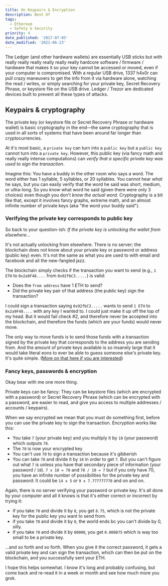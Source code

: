 ```yaml
---
title: On Keypairs & Encryption
description: Best Of
tags:
  - Ethereum
  - Safety & Security
priority: 4
date_published: '2017-07-05'
date_modified: '2021-06-23'
---
```


The Ledger (and other hardware wallets) are essentially USB sticks but with really really really really really really hardcore software / firmware / hardware that makes it so your key cannot be accessed or moved, even if your computer is compromised. With a regular USB drive, 1337 h4x0r can pull crazy maneuvers to get the info from it via hardware alone, watching the read / writes, or simply searching for your private key, Secret Recovery Phrase, or keystore file on the USB drive. Ledger / Trezor are dedicated devices built to prevent all these types of attacks.

## Keypairs & cryptography

The private key (or keystore file or Secret Recovery Phrase or hardware wallet) is basic cryptography in the end⁠—the same cryptography that is used in all sorts of systems that have been around far longer than cryptocurrencies.

At it's most basic, a `private key` can turn into a `public key` but a `public key` cannot turn into a `private key`. However, this public key (via fancy math and really really intense computations) can _verify that a specific private key was used to sign the transaction_.

Imagine this: You have a buddy in the other room who says a word. The word either has 1 syllable, 5 syllables, or 20 syllables. You cannot hear _what_ he says, but you can easily verify that the word he said was short, medium, or ultra-long. So you _know_ what word he said (given there were only 3 choices) even though you don't _know the actual word_. Cryptography is a bit like that, except it involves fancy graphs, extreme math, and an almost infinite number of private keys (aka "the word your buddy said").

### Verifying the private key corresponds to public key

So back to your question-ish: _If the private key is unlocking the wallet from elsewhere..._

It's not actually unlocking from elsewhere. There is no server; the blockchain does not know about your private key or password or address (public key) even. It's not the same as what you are used to with email and facebook and all the new-fangled jazz.

The blockchain simply checks if the transaction you want to send (e.g., `1 ETH` to `0x2a9F48....` from `0x92fbC3.....`) is valid:

- Does the `from address` have 1 ETH to send?
- Did the private key pair of that address (the public key) sign the transaction?

I could sign a transaction saying `0x92fbC3.....` wants to send `1 ETH` to `0x2a9F48....` with any key I wanted to. I could just make it up off the top of my head. But it would fail check #2, and therefore never be accepted into the blockchain, and therefore the funds (which are your funds) would never move.

The only way to move funds is to send those funds with a transaction signed by the private key that corresponds to the address you are sending from. And the amount of private keys available is so insanely large that it would take literal eons to ever be able to guess someone else's private key. It's quite simple. ([More on that here if you are interested](/staying-safe/couldnt-everybody-put-in-a-random-key-and-send-to-own-address))

### Fancy keys, passwords & encryption

Okay bear with me one more thing.

Private keys can be fancy: They can be keystore files (which are encrypted with a password) or Secret Recovery Phrase (which can be encrypted with a password, are easier to read, and give you access to multiple addresses / accounts / keypairs).

When we say encrypted we mean that you must do something first, before you can use the private key to sign the transaction. Encryption works like this:

- You take `7` (your private key) and you multiply it by `10` (your password) which outputs `70`.
- The `70` is now your encrypted key
- You can't use `70` to sign a transaction because it's gibberish
- You can take `70` and divide it by `10` in order to get `7`. But you can't figure out what `7` is unless you have that secondary piece of information (your password / `10`). `7 x 10 = 70` and `70 / 10 = 7` but if you only have 70, you have an infinite number of possibilities for the private key and password: It could be `14 x 5` or `9 x 7.777777778` and on and on.

Again, there is no server verifying your password or private key. It's all done by your computer and all it knows is that it's either correct or incorrect by trying it:

- if you take `70` and divide it by `8`, you get `8.75`, which is not the private key for the public key you want to send from.
- if you take `70` and divide it by `0`, the world ends bc you can't divide by 0, silly.
- if you take `70` and divide it by `80000`, you get `0.000875` which is way too small to be a private key.

...and so forth and so forth. When you give it the correct password, it gets a valid private key and can sign the transaction, which can then be put on the blockchain, and you successfully sent your ETH.

I hope this helps somewhat. I know it's long and probably confusing, but come back and re-read it in a week or month and see how much more you grok.
